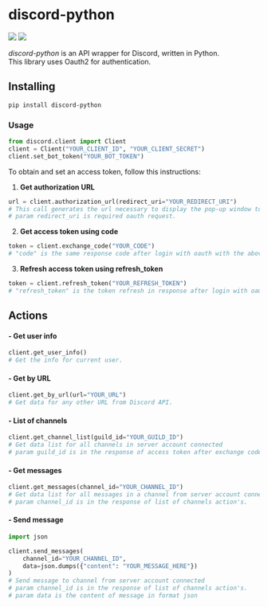 
# discord-python
![](https://img.shields.io/badge/version-0.1.0-success) ![](https://img.shields.io/badge/Python-3.8%20|%203.9%20|%203.10%20|%203.11-4B8BBE?logo=python&logoColor=white)  

*discord-python* is an API wrapper for Discord, written in Python.  
This library uses Oauth2 for authentication.
## Installing
```
pip install discord-python
```
### Usage
```python
from discord.client import Client
client = Client("YOUR_CLIENT_ID", "YOUR_CLIENT_SECRET")
client.set_bot_token("YOUR_BOT_TOKEN")
```
To obtain and set an access token, follow this instructions:
1. **Get authorization URL**
```python
url = client.authorization_url(redirect_uri="YOUR_REDIRECT_URI")
# This call generates the url necessary to display the pop-up window to perform oauth authentication
# param redirect_uri is required oauth request.
```
2. **Get access token using code**
```python
token = client.exchange_code("YOUR_CODE")
# "code" is the same response code after login with oauth with the above url.
```

3. **Refresh access token using refresh_token**
```python
token = client.refresh_token("YOUR_REFRESH_TOKEN")
# "refresh_token" is the token refresh in response after login with oauth with the above url.
```

## Actions

#### - Get user info
```python
client.get_user_info()
# Get the info for current user.
```
#### - Get by URL
```python
client.get_by_url(url="YOUR_URL")
# Get data for any other URL from Discord API.
```
#### - List of channels
```python
client.get_channel_list(guild_id="YOUR_GUILD_ID")
# Get data list for all channels in server account connected
# param guild_id is in the response of access token after exchange code authorization.
```
#### - Get messages
```python
client.get_messages(channel_id="YOUR_CHANNEL_ID")
# Get data list for all messages in a channel from server account connected
# param channel_id is in the response of list of channels action's.
```

#### - Send message

```python
import json

client.send_messages(
    channel_id="YOUR_CHANNEL_ID", 
    data=json.dumps({"content": "YOUR_MESSAGE_HERE"})
)
# Send message to channel from server account connected
# param channel_id is in the response of list of channels action's.
# param data is the content of message in format json
```
